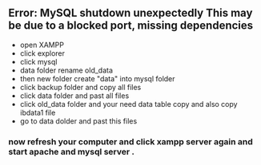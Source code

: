 ## Error: MySQL shutdown unexpectedly This may be due to a blocked port, missing dependencies

- open XAMPP
- click explorer
- click mysql
- data folder rename old_data
- then new folder create "data" into mysql folder
- click backup folder and copy all files
- click data folder and past all files
- click old_data folder and your need data table copy and also copy ibdata1 file
- go to data dolder and past this files

### now refresh your computer and click xampp server again and start apache and mysql server .
